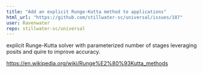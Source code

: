 ```yaml
---
title: "Add an explicit Runge-Kutta method to applications"
html_url: "https://github.com/stillwater-sc/universal/issues/187"
user: Ravenwater
repo: stillwater-sc/universal
---
```


explicit Runge-Kutta solver with parameterized number of stages leveraging posits and quire to improve accuracy.

https://en.wikipedia.org/wiki/Runge%E2%80%93Kutta_methods
